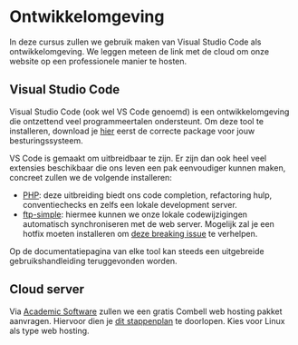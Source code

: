 # Ontwikkelomgeving

In deze cursus zullen we gebruik maken van Visual Studio Code als ontwikkelomgeving. We leggen meteen de link met de cloud om onze website op een professionele manier te hosten.

## Visual Studio Code

Visual Studio Code (ook wel VS Code genoemd) is een ontwikkelomgeving die ontzettend veel programmeertalen ondersteunt. Om deze tool te installeren, download je [hier](https://code.visualstudio.com/download) eerst de correcte package voor jouw besturingssysteem.

VS Code is gemaakt om uitbreidbaar te zijn. Er zijn dan ook heel veel extensies beschikbaar die ons leven een pak eenvoudiger kunnen maken, concreet zullen we de volgende installeren:
* [PHP](https://marketplace.visualstudio.com/items?itemName=DEVSENSE.phptools-vscode): deze uitbreiding biedt ons code completion, refactoring hulp, conventiechecks en zelfs een lokale development server.
* [ftp-simple](https://marketplace.visualstudio.com/items?itemName=humy2833.ftp-simple): hiermee kunnen we onze lokale codewijzigingen automatisch synchroniseren met de web server. Mogelijk zal je een hotfix moeten installeren om [deze breaking issue](https://github.com/humy2833/FTP-Simple/issues/324) te verhelpen.

Op de documentatiepagina van elke tool kan steeds een uitgebreide gebruikshandleiding teruggevonden worden.

## Cloud server

Via [Academic Software](https://www.academicsoftware.eu/) zullen we een gratis Combell web hosting pakket aanvragen. Hiervoor dien je [dit stappenplan](https://support.academicsoftware.eu/hc/nl/articles/360017227378-Hoe-Combell-webhosting-aanvragen) te doorlopen. Kies voor Linux als type web hosting.